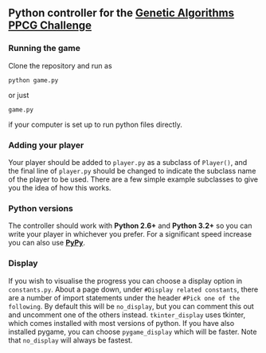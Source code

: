 ## Python controller for the [Genetic Algorithms PPCG Challenge]

### Running the game

Clone the repository and run as

    python game.py

or just

    game.py

if your computer is set up to run python files directly.

### Adding your player

Your player should be added to `player.py` as a subclass of `Player()`, and the final line of `player.py` should be changed to indicate the subclass name of the player to be used. There are a few simple example subclasses to give you the idea of how this works.

### Python versions

The controller should work with __Python 2.6+__ and __Python 3.2+__ so you can write your player in whichever you prefer. For a significant speed increase you can also use __[PyPy]__.

### Display

If you wish to visualise the progress you can choose a display option in `constants.py`.  About a page down, under `#Display related constants`, there are a number of import statements under the header `#Pick one of the following`. By default this will be `no_display`, but you can comment this out and uncomment one of the others instead. `tkinter_display` uses tkinter, which comes installed with most versions of python. If you have also installed pygame, you can choose `pygame_display` which will be faster. Note that `no_display` will always be fastest.


[Genetic Algorithms PPCG Challenge]: http://meta.codegolf.stackexchange.com/questions/2140/sandbox-for-proposed-challenges/4656#4656

[PyPy]: http://pypy.org/

